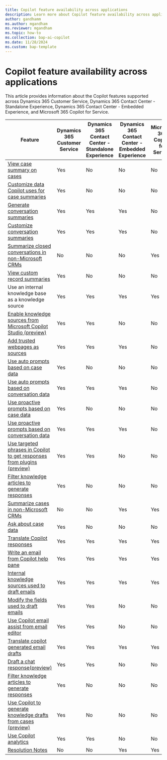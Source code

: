 ```yaml
---
title: Copilot feature availability across applications
description: Learn more about Copilot feature availability across applications.
author: gandhamm 
ms.author: mgandham 
ms.reviewer: mgandham
ms.topic: how-to 
ms.collection: bap-ai-copilot
ms.date: 11/28/2024
ms.custom: bap-template 
---
```


# Copilot feature availability across applications

This article provides information about the Copilot features supported across Dynamics 365 Customer Service, Dynamics 365 Contact Center - Standalone Experience, Dynamics 365 Contact Center - Embedded Experience, and Microsoft 365 Copilot for Service.

| Feature                   | Dynamics 365 Customer Service | Dynamics 365 Contact Center - Standalone Experience | Dynamics 365 Contact Center - Embedded Experience | Microsoft 365 Copilot for Service |
|---------------------------|-------------------------------|-----------------------------------------------------|---------------------------------------------------|-----------------------------------|
| [View case summary on cases](/dynamics365/customer-service/use/copilot-use-summary)           | Yes                           | No                                                  | No                                              | No                               |
| [Customize data Copilot uses for case summaries](../administer/copilot-map-custom-fields.md)          | Yes                           | No                                                  | No                                               | No                             |
| [Generate conversation summaries](copilot-summarize-conversations.md)   | Yes                           | Yes                                                 | Yes                                               | No                                |
| [Customize conversation summaries](../administer/customize-copilot-conv-summary.md)  | Yes                           | Yes                                                 | Yes                                               | No                                |
| [Summarize closed conversations in non-Microsoft CRMs](/microsoft-copilot-service/copilot-ask-a-question#generate-conversation-summary)  | No                          | No                                               | No                                               | Yes                             |
| [View custom record summaries](../administer/copilot-enable-custom-record-summaries.md) | Yes                          | No                                               | No                                               | No                             |
| Use an internal knowledge base as a knowledge source  | Yes                          | Yes                                               | Yes                                               | Yes                             |
| [Enable knowledge sources from Microsoft Copilot Studio (preview)](../administer/knowledge-copilot.md) | Yes                          | Yes                                               | No                                              | No                            |
| [Add trusted webpages as sources](../administer/copilot-enable-help-pane.md#enable-ask-a-question)  | Yes                          | Yes                                               | Yes                                               | No                             |
| [Use auto prompts based on case data](use-ask-a-question.md#use-auto-prompts) | Yes                          | No                                               | No                                              | No |                            
| [Use auto prompts based on conversation data](use-ask-a-question.md#use-auto-prompts) | Yes                          | Yes                                               | Yes                                              | No |  
| [Use proactive prompts based on case data](use-ask-a-question.md#use-proactive-prompts) | Yes                          | No                                               | No                                              | No |  
| [Use proactive prompts based on conversation data](use-ask-a-question.md#use-proactive-prompts) | Yes                          | Yes                                               | Yes                                              | No |  
|[Use targeted phrases in Copilot to get responses from plugins (preview)](use-ask-a-question.md#use-targeted-phrases-in-copilot-to-get-responses-from-plugins-preview)| Yes | Yes | No | No |
| [Filter knowledge articles to generate responses](use-copilot-filters.md) | Yes | No | No | No |
|[Summarize cases in non-Microsoft CRMs](copilot-use-summary.md)| No | No | Yes | Yes|
|[Ask about case data](use-ask-a-question.md#summarize-cases-and-ask-about-case-data)| Yes | No | No | No|
|[Translate Copilot responses](use-ask-a-question.md#translate-responses) | Yes | Yes | Yes | Yes|
| [Write an email from Copilot help pane](use-copilot-email.md) | Yes | Yes | Yes | Yes |
| [Internal knowledge sources used to draft emails](use-copilot-email.md#how-copilot-uses-knowledge-base-and-web-sources) | Yes| Yes | Yes| Yes|
| [Modify the fields used to draft emails](../administer/copilot-email-enable.md#modify-the-fields-used-to-draft-emails) | Yes | Yes | No | No|
| [Use Copilot email assist from email editor](use-copilot-email.md) | Yes | Yes | No| No|
|[Translate copilot generated email drafts](use-copilot-email.md#translate-responses) | Yes | Yes | Yes | Yes|
| [Draft a chat response(preview)](use-copilot-features.md) | Yes | Yes | No | No|
| [Filter knowledge articles to generate responses](use-copilot-filters.md) | Yes | No | No | No |
| [Use Copilot to generate knowledge drafts from cases (preview)](use-copilot-knowledge-from-cases.md) | Yes | No | No | No |
| [Use Copilot analytics](copilot-analytics-report.md) | Yes | Yes | No | No|
|[Resolution Notes](/microsoft-copilot-service/copilot-ask-a-question#generate-resolution-notes)| No | No | Yes | Yes |
